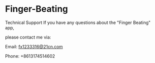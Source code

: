 # Finger-Beating

Technical Support If you have any questions about the "Finger Beating" app,

please contact me via:

Email: fx1233316@21cn.com

Phone: +8613174514602
